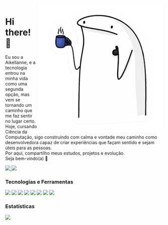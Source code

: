 <img src="perfil.png" width="400px" alt="bonequinho com café" align="right" />
<h1 align="left">Hi there! 👋</h1>
<p align="left">
   Eu sou a Aikellanne, e a tecnologia entrou na minha vida como uma segunda opção,  
   mas vem se tornando um caminho que me faz sentir no lugar certo. <br>
   Hoje, cursando Ciência da Computação, sigo construindo com calma e vontade  
   meu caminho como desenvolvedora capaz de criar experiências que façam sentido e sejam úteis para as pessoas. <br>
   Por aqui, compartilho meus estudos, projetos e evolução. <br>
   Seja bem-vindo(a) 💜
</p>

<p align="left">
  <a href="mailto:aikellanne18@gmail.com" alt="Gmail">
    <img src="https://img.shields.io/badge/-Gmail-FF0000?style=flat-square&labelColor=FF0000&logo=gmail&logoColor=white" />
  </a>

  <a href="#" alt="LinkedIn">
    <img src="https://img.shields.io/badge/-LinkedIn-0e76a8?style=flat-square&logo=linkedin&logoColor=white" />
  </a>
</p>


### Tecnologias e Ferramentas  
<p align="left">
  <img src="https://img.shields.io/badge/HTML5-%23E34F26?style=for-the-badge&logo=html5&logoColor=white" />
  <img src="https://img.shields.io/badge/CSS3-%231572B6?style=for-the-badge&logo=css3&logoColor=white" />
  <img src="https://img.shields.io/badge/JavaScript-%23F7DF1E?style=for-the-badge&logo=javascript&logoColor=black" />
  <img src="https://img.shields.io/badge/React-%23282C34?style=for-the-badge&logo=react&logoColor=61DAFB" />
  <img src="https://img.shields.io/badge/Node.js-%23339933?style=for-the-badge&logo=node.js&logoColor=white" />
  <img src="https://img.shields.io/badge/MySQL-%2300f?style=for-the-badge&logo=mysql&logoColor=white" />
  <img src="https://img.shields.io/badge/Figma-%23000000?style=for-the-badge&logo=figma&logoColor=white" />
  <img src="https://img.shields.io/badge/Java-%23F7DF1E?style=for-the-badge&logo=java&logoColor=white" />
</p>

### Estatísticas
<p align="left">
  <img height="180em" src="https://github-readme-stats.vercel.app/api/top-langs/?username=aikellanne&layout=compact&langs_count=6&count_private=true" />
</p>

